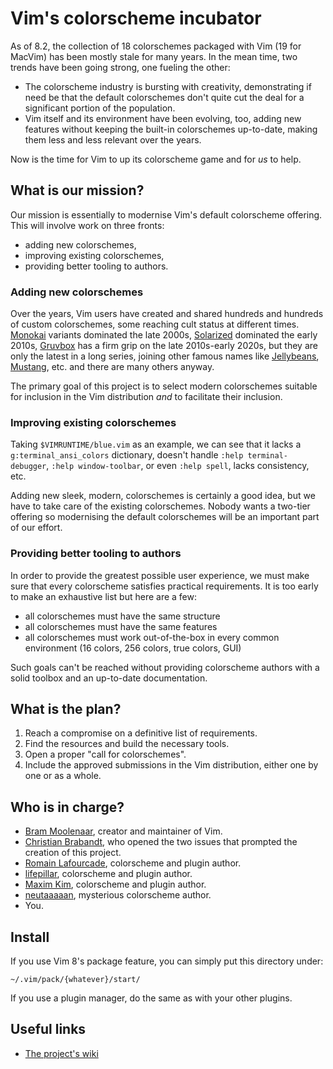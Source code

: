 # Vim's colorscheme incubator

As of 8.2, the collection of 18 colorschemes packaged with Vim (19 for MacVim) has been mostly stale for many years. In the mean time, two trends have been going strong, one fueling the other:

* The colorscheme industry is bursting with creativity, demonstrating if need be that the default colorschemes don't quite cut the deal for a significant portion of the population.
* Vim itself and its environment have been evolving, too, adding new features without keeping the built-in colorschemes up-to-date, making them less and less relevant over the years.

Now is the time for Vim to up its colorscheme game and for *us* to help.

## What is our mission?

Our mission is essentially to modernise Vim's default colorscheme offering. This will involve work on three fronts:

* adding new colorschemes,
* improving existing colorschemes,
* providing better tooling to authors.

### Adding new colorschemes

Over the years, Vim users have created and shared hundreds and hundreds of custom colorschemes, some reaching cult status at different times. [Monokai](https://monokai.pro/) variants dominated the late 2000s, [Solarized](https://github.com/altercation/vim-colors-solarized) dominated the early 2010s, [Gruvbox](https://github.com/morhetz/gruvbox) has a firm grip on the late 2010s-early 2020s, but they are only the latest in a long series, joining other famous names like [Jellybeans](https://github.com/nanotech/jellybeans.vim), [Mustang](https://www.deviantart.com/hcalves/art/Mustang-Vim-Colorscheme-98974484), etc. and there are many others anyway.

The primary goal of this project is to select modern colorschemes suitable for inclusion in the Vim distribution *and* to facilitate their inclusion.

### Improving existing colorschemes

Taking `$VIMRUNTIME/blue.vim` as an example, we can see that it lacks a `g:terminal_ansi_colors` dictionary, doesn't handle `:help terminal-debugger`, `:help window-toolbar`, or even `:help spell`, lacks consistency, etc.

Adding new sleek, modern, colorschemes is certainly a good idea, but we have to take care of the existing colorschemes. Nobody wants a two-tier offering so modernising the default colorschemes will be an important part of our effort.

### Providing better tooling to authors

In order to provide the greatest possible user experience, we must make sure that every colorscheme satisfies practical requirements. It is too early to make an exhaustive list but here are a few:

* all colorschemes must have the same structure
* all colorschemes must have the same features
* all colorschemes must work out-of-the-box in every common environment (16 colors, 256 colors, true colors, GUI)

Such goals can't be reached without providing colorscheme authors with a solid toolbox and an up-to-date documentation.

## What is the plan?

1. Reach a compromise on a definitive list of requirements.
2. Find the resources and build the necessary tools.
3. Open a proper "call for colorschemes".
4. Include the approved submissions in the Vim distribution, either one by one or as a whole.

## Who is in charge?

* [Bram Moolenaar](https://github.com/brammool), creator and maintainer of Vim.
* [Christian Brabandt](https://github.com/chrisbra), who opened the two issues that prompted the creation of this project.
* [Romain Lafourcade](https://github.com/romainl), colorscheme and plugin author.
* [lifepillar](https://github.com/lifepillar), colorscheme and plugin author.
* [Maxim Kim](https://github.com/habamax), colorscheme and plugin author.
* [neutaaaaan](https://github.com/neutaaaaan), mysterious colorscheme author.
* You.

## Install

If you use Vim 8's package feature, you can simply put this directory under:

    ~/.vim/pack/{whatever}/start/

If you use a plugin manager, do the same as with your other plugins.

## Useful links

* [The project's wiki](https://github.com/vim/colorschemes/wiki)

[//]: # ( Vim: set spell spelllang=en: )
